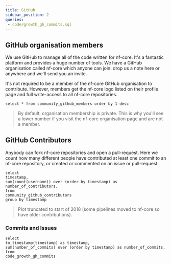 ```yaml
---
title: GitHub
sidebar_position: 2
queries:
 - code/growth_gh_commits.sql
---
```


## GitHub organisation members

We use GitHub to manage all of the code written for nf-core. It's a fantastic platform and provides a huge number of tools. We have a GitHub organisation called nf-core which anyone can join: drop us a note here or anywhere and we'll send you an invite.

It's not required to be a member of the nf-core GitHub organisation to contribute. However, members get the nf-core logo listed on their profile page and full write-access to all nf-core repositories.

```github_members
select * from community_github_members order by 1 desc
```

<AreaChart 
    data={github_members} 
    x=timestamp
    y=total_github_members
/>

> By default, organisation membership is private. This is why you'll see a lower number if you visit the nf-core organisation page and are not a member.

## GitHub Contributors

Anybody can fork nf-core repositories and open a pull-request. Here we count how many different people have contributed at least one commit to an nf-core repository, or created or commented on an issue or pull-request.

```contributors_over_time
select 
timestamp,
sum(count(username)) over (order by timestamp) as number_of_contributors,
from
community_github_contributors
group by timestamp
```

<AreaChart
    data={contributors_over_time}
    x=timestamp
    y=number_of_contributors
/>

> Plot truncated to start of 2018 (some pipelines moved to nf-core so have older contributions).



### Commits and Issues

<!-- commits, commits and issues, issues area chart -->

```commits_over_time
select 
to_timestamp(timestamp) as timestamp,
sum(number_of_commits) over (order by timestamp) as number_of_commits,
from
code_growth_gh_commits
```

<AreaChart
    data={code_growth_gh_commits}
    x=timestamp
    y=number_of_commits
/>

